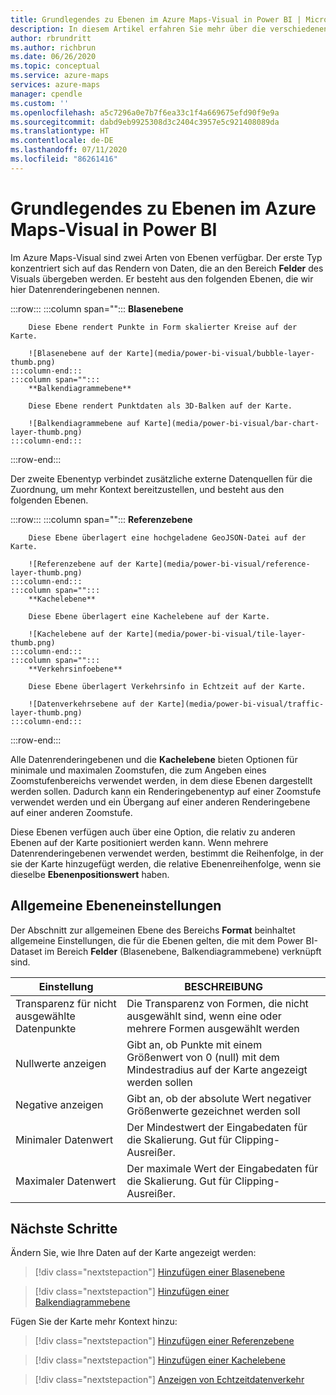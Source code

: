 ```yaml
---
title: Grundlegendes zu Ebenen im Azure Maps-Visual in Power BI | Microsoft Azure Maps
description: In diesem Artikel erfahren Sie mehr über die verschiedenen Ebenen, die im Microsoft Azure Maps-Visual für Power BI verfügbar sind.
author: rbrundritt
ms.author: richbrun
ms.date: 06/26/2020
ms.topic: conceptual
ms.service: azure-maps
services: azure-maps
manager: cpendle
ms.custom: ''
ms.openlocfilehash: a5c7296a0e7b7f6ea33c1f4a669675efd90f9e9a
ms.sourcegitcommit: dabd9eb9925308d3c2404c3957e5c921408089da
ms.translationtype: HT
ms.contentlocale: de-DE
ms.lasthandoff: 07/11/2020
ms.locfileid: "86261416"
---
```

# <a name="understanding-layers-in-the-azure-maps-power-bi-visual"></a>Grundlegendes zu Ebenen im Azure Maps-Visual in Power BI

Im Azure Maps-Visual sind zwei Arten von Ebenen verfügbar. Der erste Typ konzentriert sich auf das Rendern von Daten, die an den Bereich **Felder** des Visuals übergeben werden. Er besteht aus den folgenden Ebenen, die wir hier Datenrenderingebenen nennen.

:::row:::
    :::column span="":::
        **Blasenebene**

        Diese Ebene rendert Punkte in Form skalierter Kreise auf der Karte.

        ![Blasenebene auf der Karte](media/power-bi-visual/bubble-layer-thumb.png)
    :::column-end:::
    :::column span="":::
        **Balkendiagrammebene**

        Diese Ebene rendert Punktdaten als 3D-Balken auf der Karte.
        
        ![Balkendiagrammebene auf Karte](media/power-bi-visual/bar-chart-layer-thumb.png)
    :::column-end:::
:::row-end:::

Der zweite Ebenentyp verbindet zusätzliche externe Datenquellen für die Zuordnung, um mehr Kontext bereitzustellen, und besteht aus den folgenden Ebenen.

:::row:::
    :::column span="":::
        **Referenzebene**

        Diese Ebene überlagert eine hochgeladene GeoJSON-Datei auf der Karte.

        ![Referenzebene auf der Karte](media/power-bi-visual/reference-layer-thumb.png)
    :::column-end:::
    :::column span="":::
        **Kachelebene**

        Diese Ebene überlagert eine Kachelebene auf der Karte.
        
        ![Kachelebene auf der Karte](media/power-bi-visual/tile-layer-thumb.png)
    :::column-end:::
    :::column span="":::
        **Verkehrsinfoebene**

        Diese Ebene überlagert Verkehrsinfo in Echtzeit auf der Karte.
        
        ![Datenverkehrsebene auf der Karte](media/power-bi-visual/traffic-layer-thumb.png)
    :::column-end:::
:::row-end:::

Alle Datenrenderingebenen und die **Kachelebene** bieten Optionen für minimale und maximalen Zoomstufen, die zum Angeben eines Zoomstufenbereichs verwendet werden, in dem diese Ebenen dargestellt werden sollen. Dadurch kann ein Renderingebenentyp auf einer Zoomstufe verwendet werden und ein Übergang auf einer anderen Renderingebene auf einer anderen Zoomstufe.

Diese Ebenen verfügen auch über eine Option, die relativ zu anderen Ebenen auf der Karte positioniert werden kann. Wenn mehrere Datenrenderingebenen verwendet werden, bestimmt die Reihenfolge, in der sie der Karte hinzugefügt werden, die relative Ebenenreihenfolge, wenn sie dieselbe **Ebenenpositionswert** haben.

## <a name="general-layer-settings"></a>Allgemeine Ebeneneinstellungen

Der Abschnitt zur allgemeinen Ebene des Bereichs **Format** beinhaltet allgemeine Einstellungen, die für die Ebenen gelten, die mit dem Power BI-Dataset im Bereich **Felder** (Blasenebene, Balkendiagrammebene) verknüpft sind.

| Einstellung     | BESCHREIBUNG   |
|-------------|---------------|
| Transparenz für nicht ausgewählte Datenpunkte | Die Transparenz von Formen, die nicht ausgewählt sind, wenn eine oder mehrere Formen ausgewählt werden  |
| Nullwerte anzeigen              | Gibt an, ob Punkte mit einem Größenwert von 0 (null) mit dem Mindestradius auf der Karte angezeigt werden sollen |
| Negative anzeigen          | Gibt an, ob der absolute Wert negativer Größenwerte gezeichnet werden soll   |
| Minimaler Datenwert          | Der Mindestwert der Eingabedaten für die Skalierung. Gut für Clipping-Ausreißer.  |
| Maximaler Datenwert          | Der maximale Wert der Eingabedaten für die Skalierung. Gut für Clipping-Ausreißer.  |

## <a name="next-steps"></a>Nächste Schritte

Ändern Sie, wie Ihre Daten auf der Karte angezeigt werden:

> [!div class="nextstepaction"]
> [Hinzufügen einer Blasenebene](power-bi-visual-add-bubble-layer.md)

> [!div class="nextstepaction"]
> [Hinzufügen einer Balkendiagrammebene](power-bi-visual-add-bar-chart-layer.md)

Fügen Sie der Karte mehr Kontext hinzu:

> [!div class="nextstepaction"]
> [Hinzufügen einer Referenzebene](power-bi-visual-add-reference-layer.md)

> [!div class="nextstepaction"]
> [Hinzufügen einer Kachelebene](power-bi-visual-add-tile-layer.md)

> [!div class="nextstepaction"]
> [Anzeigen von Echtzeitdatenverkehr](power-bi-visual-show-real-time-traffic.md)
